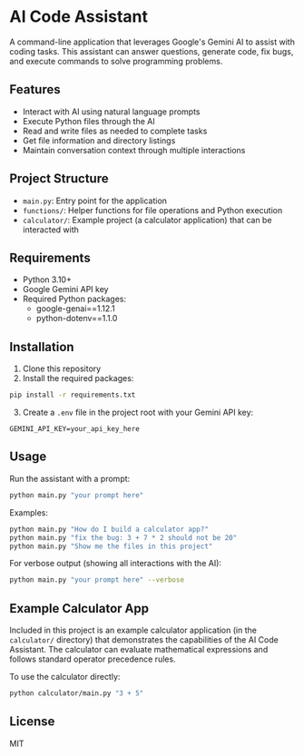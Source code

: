 # AI Code Assistant

A command-line application that leverages Google's Gemini AI to assist with coding tasks. This assistant can answer questions, generate code, fix bugs, and execute commands to solve programming problems.

## Features

- Interact with AI using natural language prompts
- Execute Python files through the AI
- Read and write files as needed to complete tasks
- Get file information and directory listings
- Maintain conversation context through multiple interactions

## Project Structure

- `main.py`: Entry point for the application
- `functions/`: Helper functions for file operations and Python execution
- `calculator/`: Example project (a calculator application) that can be interacted with

## Requirements

- Python 3.10+
- Google Gemini API key
- Required Python packages:
  - google-genai==1.12.1
  - python-dotenv==1.1.0

## Installation

1. Clone this repository
2. Install the required packages:

```bash
pip install -r requirements.txt
```

3. Create a `.env` file in the project root with your Gemini API key:

```
GEMINI_API_KEY=your_api_key_here
```

## Usage

Run the assistant with a prompt:

```bash
python main.py "your prompt here"
```

Examples:

```bash
python main.py "How do I build a calculator app?"
python main.py "fix the bug: 3 + 7 * 2 should not be 20"
python main.py "Show me the files in this project"
```

For verbose output (showing all interactions with the AI):

```bash
python main.py "your prompt here" --verbose
```

## Example Calculator App

Included in this project is an example calculator application (in the `calculator/` directory) that demonstrates the capabilities of the AI Code Assistant. The calculator can evaluate mathematical expressions and follows standard operator precedence rules.

To use the calculator directly:

```bash
python calculator/main.py "3 + 5"
```

## License

MIT
